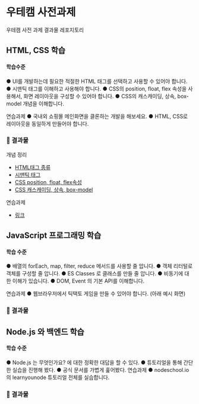 # 우테캠 사전과제

우테캠 사전 과제 결과물 레포지토리



## HTML, CSS 학습

#### 학습수준

● UI를 개발하는데 필요한 적절한 HTML 태그를 선택하고 사용할 수 있어야 합니다.
● 시맨틱 태그를 이해하고 사용해야 합니다.
● CSS의 position, float, flex 속성을 사용해서, 화면 레이아웃을 구성할 수 있어야
합니다.
● CSS의 캐스캐이딩, 상속, box-model 개념을 이해합니다.

연습과제
● 국내외 쇼핑몰 메인화면을 클론하는 개발을 해보세요.
● HTML, CSS로 레이아웃을 동일하게 만들어야 합니다.



### 📌 결과물

개념 정리

- [HTML태그 종류](./개념정리/01.HTML태그종류.md)
- [시맨틱 태그]()
- [CSS position, float, flex속성]()
- [CSS 캐스캐이딩, 상속, box-model]()



연습과제

- [링크](https://kyun2da.github.io/woowa-pre-assignment/)



## JavaScript 프로그래밍 학습

#### 학습 수준

● 배열의 forEach, map, filter, reduce 메서드를 사용할 줄 압니다.
● 객체 리터털로 객체를 구성할 줄 압니다.
● ES Classes 로 클래스를 만들 줄 압니다.
● 비동기에 대한 이해가 있습니다.
● DOM, Event 의 기본 API를 이해합니다.

연습과제
● 웹브라우저에서 틱택토 게임을 만들 수 있어야 합니다. (아래 예시 화면)



### 📌 결과물





## Node.js 와 백엔드 학습

#### 학습 수준

● Node.js 는 무엇인가요? 에 대한 정확한 대답을 할 수 있다.
● 튜토리얼을 통해 간단한 실습을 진행해 봤다.
● 공식 문서를 가볍게 훑어봤다.
연습과제
● nodeschool.io의 learnyounode 튜토리얼 전체를 실습합니다.



### 📌 결과물
